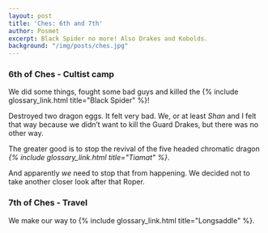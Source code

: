 ```yaml
---
layout: post
title: 'Ches: 6th and 7th'
author: Posmet
excerpt: Black Spider no more! Also Drakes and Kobolds.
background: "/img/posts/ches.jpg"
---
```


### 6th of Ches - Cultist camp

We did some things, fought some bad guys and killed the {% include glossary_link.html title="Black Spider" %}!

Destroyed two dragon eggs. It felt very bad. We, or at least *Shan* and I felt
that way because we didn’t want to kill the Guard Drakes, but there was no
other way.

The greater good is to stop the revival of the five headed chromatic dragon
*{% include glossary_link.html title="Tiamat" %}*.

And apparently _we_ need to stop that from happening. We decided not to
take another closer look after that Roper.

### 7th of Ches - Travel

We make our way to {% include glossary_link.html title="Longsaddle" %}.
